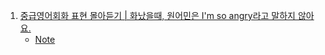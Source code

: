 1. [중급영어회화 표현 몰아듣기 | 화났을때, 원어민은 I'm so angry라고 말하지 않아요.](https://youtu.be/7lIegkcrLLs)
    - [Note](./Note/화났을때_원어민은_I_am_so_angry_라고_말하지_않아요.md)